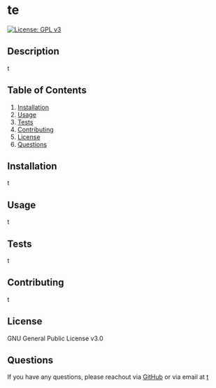 # te

[![License: GPL v3](https://img.shields.io/badge/License-GPLv3-blue.svg)](https://www.gnu.org/licenses/gpl-3.0)

## Description
t
## Table of Contents
1. [Installation](#installation)
2. [Usage](#usage)
3. [Tests](#tests)
4. [Contributing](#contributing)
5. [License](#license)
6. [Questions](#questions)
## Installation
t
## Usage
t
## Tests
t
## Contributing
t
## License
GNU General Public License v3.0
## Questions

If you have any questions, please reachout via [GitHub](https://github.com/t/) or via email at [t](mailto:t)
          
